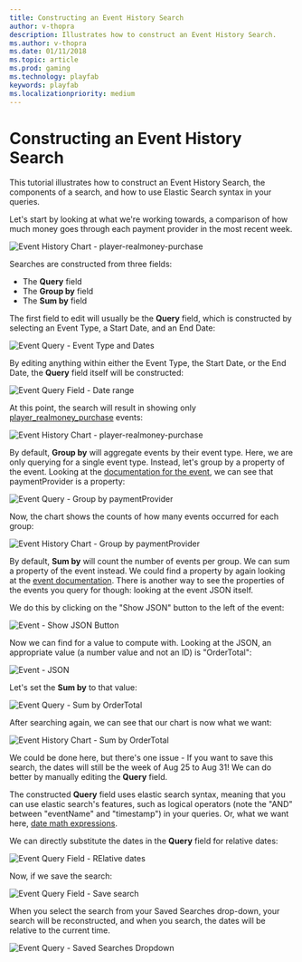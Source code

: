 ```yaml
---
title: Constructing an Event History Search
author: v-thopra
description: Illustrates how to construct an Event History Search.
ms.author: v-thopra
ms.date: 01/11/2018
ms.topic: article
ms.prod: gaming
ms.technology: playfab
keywords: playfab
ms.localizationpriority: medium
---
```


# Constructing an Event History Search

This tutorial illustrates how to construct an Event History Search, the components of a search, and how to use Elastic Search syntax in your queries.

Let's start by looking at what we're working towards, a comparison of how much money goes through each payment provider in the most recent week.

![Event History Chart - player-realmoney-purchase](media/tutorials/event-history-chart-player-realmoney-purchase.png)  

Searches are constructed from three fields:

- The **Query** field
- The **Group by** field
- The **Sum by** field

The first field to edit will usually be the **Query** field, which is constructed by selecting an Event Type, a Start Date, and an End Date:

![Event Query - Event Type and Dates](media/tutorials/event-query-event-type-and-dates.png)  

By editing anything within either the Event Type, the Start Date, or the End Date, the **Query** field itself will be constructed:

![Event Query Field - Date range](media/tutorials/event-query-field-date-range.png)  

At this point, the search will result in showing only [player_realmoney_purchase](https://api.playfab.com/playstream/events/player_realmoney_purchase) events:

![Event History Chart - player-realmoney-purchase](media/tutorials/event-history-chart-player-realmoney-purchase.png)  

By default, **Group by** will aggregate events by their event type. Here, we are only querying for a single event type. Instead, let's group by a property of the event. Looking at the [documentation for the event](https://api.playfab.com/playstream/events/player_realmoney_purchase), we can see that paymentProvider is a property:

![Event Query - Group by paymentProvider](media/tutorials/event-query-group-by-paymentprovider.png)  

Now, the chart shows the counts of how many events occurred for each group:

![Event History Chart - Group by paymentProvider](media/tutorials/event-history-chart-group-by-paymentprovider.png)  

By default, **Sum by** will count the number of events per group. We can sum a property of the event instead. We could find a property by again looking at the [event documentation](https://api.playfab.com/playstream/events/player_realmoney_purchase). There is another way to see the properties of the events you query for though: looking at the event JSON itself.

We do this by clicking on the "Show JSON" button to the left of the event:

![Event - Show JSON Button](media/tutorials/event-show-json-button.png)  

Now we can find for a value to compute with. Looking at the JSON, an appropriate value (a number value and not an ID) is "OrderTotal":

![Event - JSON](media/tutorials/event-json.png)  

Let's set the **Sum by** to that value:

![Event Query - Sum by OrderTotal](media/tutorials/event-query-sum-by-ordertotal.png)  

After searching again, we can see that our chart is now what we want:

![Event History Chart - Sum by OrderTotal](media/tutorials/event-history-chart-sum-by-ordertotal.png)  

We could be done here, but there's one issue - If you want to save this search, the dates will still be the week of Aug 25 to Aug 31! We can do better by manually editing the **Query** field.

The constructed **Query** field uses elastic search syntax, meaning that you can use elastic search's features, such as logical operators (note the "AND" between "eventName" and "timestamp") in your queries. Or, what we want here, [date math expressions](https://www.elastic.co/guide/en/elasticsearch/client/net-api/current/date-math-expressions.html).

We can directly substitute the dates in the **Query** field for relative dates:

![Event Query Field - RElative dates](media/tutorials/event-query-field-relative-dates.png)  

Now, if we save the search:

![Event Query Field - Save search](media/tutorials/event-query-field-save-search.png)  

When you select the search from your Saved Searches drop-down, your search will be reconstructed, and when you search, the dates will be relative to the current time.

![Event Query - Saved Searches Dropdown](media/tutorials/event-query-saved-searches-dropdown.png)
